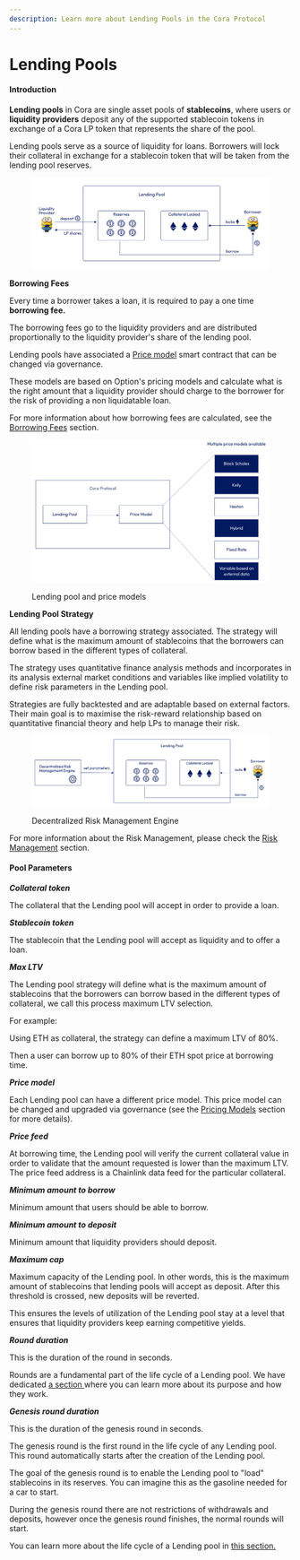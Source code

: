 ```yaml
---
description: Learn more about Lending Pools in the Cora Protocol
---
```


# Lending Pools

#### Introduction

**Lending pools** in Cora are single asset pools of **stablecoins**, where users or **liquidity providers** deposit any of the supported stablecoin tokens in exchange of a Cora LP token that represents the share of the pool.

Lending pools serve as a source of liquidity for loans. Borrowers will lock their collateral in exchange for a stablecoin token that will be taken from the lending pool reserves.

<figure><img src="../../.gitbook/assets/lending-pools-white@2x.png" alt=""><figcaption></figcaption></figure>

**Borrowing Fees**

Every time a borrower takes a loan, it is required to pay a one time **borrowing fee.**

The borrowing fees go to the liquidity providers and are distributed proportionally to the liquidity provider's share of the lending pool.

Lending pools have associated a [Price model](../pricing-models.md) smart contract that can be changed via governance.&#x20;

These models are based on Option's pricing models and calculate what is the right amount that a liquidity provider should charge to the borrower for the risk of providing a non liquidatable loan.&#x20;

For more information about how borrowing fees are calculated, see the [Borrowing Fees](../borrowing-fees.md) section.

<figure><img src="../../.gitbook/assets/multiple-price-models-white@2x (1).png" alt=""><figcaption><p>Lending pool and price models</p></figcaption></figure>

**Lending Pool Strategy**

All lending pools have a borrowing strategy associated. The strategy will define what is the maximum amount of stablecoins that the borrowers can borrow based in the different types of collateral.

The strategy uses quantitative finance analysis methods and incorporates in its analysis external market conditions and variables like implied volatility to define risk parameters in the Lending pool.

Strategies are fully backtested and are adaptable based on external factors. Their main goal is to maximise the risk-reward relationship based on quantitative financial theory and help LPs to manage their risk.

<figure><img src="../../.gitbook/assets/lending-pool-strategy@2x (1).png" alt=""><figcaption><p>Decentralized Risk Management Engine</p></figcaption></figure>

For more information about the Risk Management, please check the [Risk Management](../risk-management.md) section.

#### **Pool Parameters**

_**Collateral token**_

The collateral that the Lending pool will accept in order to provide a loan.

_**Stablecoin token**_

The stablecoin that the Lending pool will accept as liquidity and to offer a loan.

_**Max LTV**_

The Lending pool strategy will define what is the maximum amount of stablecoins that the borrowers can borrow based in the different types of collateral, we call this process maximum LTV selection.

For example:

Using ETH as collateral, the strategy can define a maximum LTV of 80%.

Then a user can borrow up to 80% of their ETH spot price at borrowing time.

_**Price model**_

Each Lending pool can have a different price model. This price model can be changed and upgraded via governance (see the [Pricing Models](../pricing-models.md) section for more details).

_**Price feed**_

At borrowing time, the Lending pool will verify the current collateral value in order to validate that the amount requested is lower than the maximum LTV. The price feed address is a Chainlink data feed for the particular collateral.

_**Minimum amount to borrow**_

Minimum amount that users should be able to borrow.&#x20;

_**Minimum amount to deposit**_

Minimum amount that liquidity providers should deposit.

_**Maximum cap**_

Maximum capacity of the Lending pool. In other words, this is the maximum amount of stablecoins that lending pools will accept as deposit. After this threshold is crossed, new deposits will be reverted.

This ensures the levels of utilization of the Lending pool stay at a level that ensures that liquidity providers keep earning competitive yields.&#x20;

_**Round duration**_

This is the duration of the round in seconds.

Rounds are a fundamental part of the life cycle of a Lending pool. We have dedicated [a section ](rounds.md)where you can learn more about its purpose and how they work.

_**Genesis round duration**_

This is the duration of the genesis round in seconds.

The genesis round is the first round in the life cycle of any Lending pool. This round automatically starts after the creation of the Lending pool.&#x20;

The goal of the genesis round is to enable the Lending pool to "load" stablecoins in its reserves. You can imagine this as the gasoline needed for a car to start.&#x20;

During the genesis round there are not restrictions of withdrawals and deposits, however once the genesis round finishes, the normal rounds will start.&#x20;

You can learn more about the life cycle of a Lending pool in [this section.](rounds.md)








